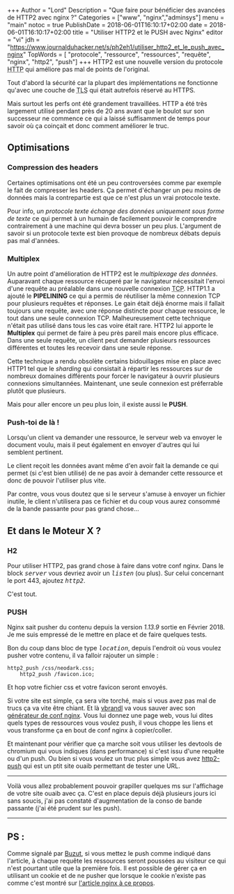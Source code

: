 +++
Author = "Lord"
Description = "Que faire pour bénéficier des avancées de HTTP2 avec nginx ?"
Categories = ["www", "nginx","adminsys"]
menu = "main"
notoc = true
PublishDate = 2018-06-01T16:10:17+02:00
date = 2018-06-01T16:10:17+02:00
title = "Utiliser HTTP2 et le PUSH avec Nginx"
editor = "vi"
jdh = "https://www.journalduhacker.net/s/ph2eh1/utiliser_http2_et_le_push_avec_nginx"
TopWords = [  "protocole", "ressource", "ressources", "requête", "nginx", "http2", "push"]
+++
HTTP2 est une nouvelle version du protocole <abbr title="Hyper Text Transport Protocol">HTTP</abbr> qui améliore pas mal de points de l'original.

Tout d'abord la sécurité car la plupart des implémentations ne fonctionne qu'avec une couche de <abbr title="Transport Layer Secure">TLS</abbr> qui était autrefois réservé au HTTPS.

Mais surtout les perfs ont été grandement travaillées.
HTTP a été très largement utilisé pendant près de 20 ans avant que le boulot sur son successeur ne commence ce qui a laissé suffisamment de temps pour savoir où ça coinçait et donc comment améliorer le truc.

## Optimisations

### Compression des headers
Certaines optimisations ont été un peu controversées comme par exemple le fait de compresser les headers.
Ça permet d'échanger un peu moins de données mais la contrepartie est que ce n'est plus un vrai protocole texte.

Pour info, *un protocole texte échange des données uniquement sous forme de texte* ce qui permet à un humain de facilement pouvoir le comprendre contrairement à une machine qui devra bosser un peu plus.
L'argument de savoir si un protocole texte est bien provoque de nombreux débats depuis pas mal d'années.

### Multiplex
Un autre point d'amélioration de HTTP2 est le *multiplexage des données*.
Auparavant chaque ressource récuperé par le navigateur nécessitait l'envoi d'une requête au préalable dans une nouvelle connexion <abbr title="Transport Control Protocol">TCP</abbr>.
HTTP1.1 a ajouté le **PIPELINING** ce qui a permis de réutiliser la même connexion TCP pour plusieurs requêtes et réponses.
Le gain était déjà énorme mais il fallait toujours une requête, avec une réponse distincte pour chaque ressource, le tout dans une seule connexion TCP.
Malheureusement cette technique n'était pas utilisé dans tous les cas voire était rare.
HTTP2 lui apporte le **Multiplex** qui permet de faire à peu près pareil mais encore plus efficace.
Dans une seule requête, un client peut demander plusieurs ressources différentes et toutes les recevoir dans une seule réponse.

Cette technique a rendu obsolète certains bidouillages mise en place avec HTTP1 tel que le *sharding* qui consistait à répartir les ressources sur de nombreux domaines différents pour forcer le navigateur à ouvrir plusieurs connexions simultannées.
Maintenant, une seule connexion est préferrable plutôt que plusieurs.

Mais pour aller encore un peu plus loin, il existe aussi le **PUSH**.

### Push-toi de là !
Lorsqu'un client va demander une ressource, le serveur web va envoyer le document voulu, mais il peut également en envoyer d'autres qui lui semblent pertinent.

Le client reçoit les données avant même d'en avoir fait la demande ce qui permet (si c'est bien utilisé) de ne pas avoir à demander cette ressource et donc de pouvoir l'utiliser plus vite.

Par contre, vous vous doutez que si le serveur s'amuse à envoyer un fichier inutile, le client n'utilisera pas ce fichier et du coup vous aurez consommé de la bande passante pour pas grand chose…

## Et dans le Moteur X ?
### H2
Pour utiliser HTTP2, pas grand chose à faire dans votre conf nginx.
Dans le block <kbd>*server*</kbd> vous devriez avoir un <kbd>*listen*</kbd> (ou plus).
Sur celui concernant le port 443, ajoutez <kbd>*http2*</kbd>.

C'est tout.
### PUSH
Nginx sait pusher du contenu depuis la version *1.13.9* sortie en Février 2018.
Je me suis empressé de le mettre en place et de faire quelques tests.

Bon du coup dans bloc de type <kbd>*location*</kbd>, depuis l'endroit où vous voulez pusher votre contenu, il va falloir rajouter un simple :

    http2_push /css/neodark.css;
		http2_push /favicon.ico;

Et hop votre fichier css et votre favicon seront envoyés.

Si votre site est simple, ça sera vite torché, mais si vous avez pas mal de trucs ça va vite être chiant.
Et là [vbrandl](https://github.com/vbrandl) va vous sauver avec son [générateur de conf nginx](https://github.com/vbrandl/nginx-http2-push-generator).
Vous lui donnez une page web, vous lui dites quels types de ressources vous voulez push, il vous choppe les liens et vous transforme ça en bout de conf nginx à copier/coller.

Et maintenant pour vérifier que ça marche soit vous utiliser les devtools de chromium qui vous indiques (dans performance) si c'est issu d'une requête ou d'un push.
Ou bien si vous voulez un truc plus simple vous avez [http2-push](https://http2-push.io) qui est un ptit site ouaib permettant de tester une URL.

-----------
Voilà vous allez probablement pouvoir grapiller quelques ms sur l'affichage de votre site ouaib avec ça.
C'est en place depuis déjà plusieurs jours ici sans soucis, j'ai pas constaté d'augmentation de la conso de bande passante (j'ai été prudent sur les push).

-----------
## PS :
Comme signalé par [Buzut](https://buzut.fr/), si vous mettez le push comme indiqué dans l'article, à chaque requête les ressources seront poussées au visiteur ce qui n'est pourtant utile que la première fois.
Il est possible de gérer ça en utilisant un cookie et de ne pusher que lorsque le cookie n'existe pas comme c'est montré sur [l'article nginx à ce propos](https://www.nginx.com/blog/nginx-1-13-9-http2-server-push/#selective-push).

